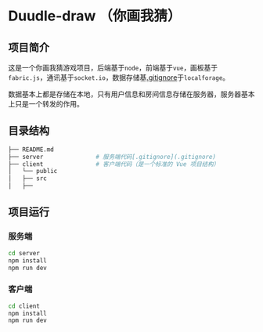 # Duudle-draw （你画我猜）

## 项目简介

这是一个你画我猜游戏项目，后端基于`node`，前端基于`vue`，画板基于`fabric.js`，通讯基于`socket.io`，数据存储基[.gitignore](.gitignore)于`localforage`。

数据基本上都是存储在本地，只有用户信息和房间信息存储在服务器，服务器基本上只是一个转发的作用。

## 目录结构

```bash
├── README.md
├── server               # 服务端代码[.gitignore](.gitignore)
├── client               # 客户端代码（是一个标准的 Vue 项目结构）
│   └── public
│   ├── src
│   ├──
```

## 项目运行

### 服务端

```bash
cd server
npm install
npm run dev
```

### 客户端

```bash
cd client
npm install
npm run dev
```